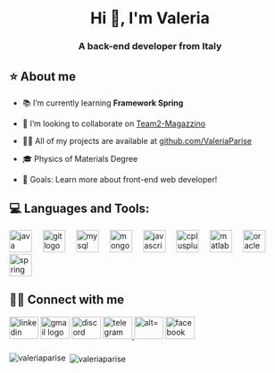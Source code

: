 <h1 align="center">Hi 👋, I'm Valeria</h1>
<h3 align="center">A back-end developer from Italy</h3>

<h2 align="left">⭐️ About me</h2>

- 📚 I’m currently learning **Framework Spring**

- 👯 I’m looking to collaborate on [Team2-Magazzino](https://github.com/Fabio-Frau/Team2-Magazzino)

- 👨‍💻 All of my projects are available at [github.com/ValeriaParise](github.com/ValeriaParise)
  
- 🎓 Physics of Materials Degree
  
- 🎯 Goals: Learn more about front-end web developer!

  
<h2 align="left"> 💻 Languages and Tools:</h2>
<div align="left">
  <img src="https://cdn.jsdelivr.net/gh/devicons/devicon/icons/java/java-original.svg" height="40" alt="java logo"  />
  <img width="12" />
  <img src="https://cdn.jsdelivr.net/gh/devicons/devicon/icons/git/git-original.svg" height="40" alt="git logo"  />
  <img width="12" />
  <img src="https://cdn.jsdelivr.net/gh/devicons/devicon/icons/mysql/mysql-original.svg" height="40" alt="mysql logo"  />
  <img width="12" />
  <img src="https://cdn.jsdelivr.net/gh/devicons/devicon/icons/mongodb/mongodb-original.svg" height="40" alt="mongodb logo"  />
  <img width="12" />
  <img src="https://cdn.jsdelivr.net/gh/devicons/devicon/icons/javascript/javascript-original.svg" height="40" alt="javascript logo"  />
  <img width="12" />
  <img src="https://cdn.jsdelivr.net/gh/devicons/devicon/icons/cplusplus/cplusplus-original.svg" height="40" alt="cplusplus logo"  />
  <img width="12" />
  <img src="https://cdn.jsdelivr.net/gh/devicons/devicon/icons/matlab/matlab-original.svg" height="40" alt="matlab logo"  />
  <img width="12" />
  <img src="https://cdn.jsdelivr.net/gh/devicons/devicon/icons/oracle/oracle-original.svg" height="40" alt="oracle logo"  />
  <img width="12" />
  <img src="https://cdn.jsdelivr.net/gh/devicons/devicon/icons/spring/spring-original.svg" height="40" alt="spring logo"  />
</div>


<h2 align="left">  🤝🏻 Connect with me</h2>
<div align="left">
<a href="https://www.linkedin.com/in/valeria-parise-7a90/" target="blank"><img src="https://raw.githubusercontent.com/maurodesouza/profile-readme-generator/master/src/assets/icons/social/linkedin/default.svg" width="52" height="40" alt="linkedin logo"/></a>
<a href="mailto:parisevaleria@gmail.com" target="blank"><img src="https://raw.githubusercontent.com/maurodesouza/profile-readme-generator/master/src/assets/icons/social/gmail/default.svg" width="52" height="40" alt="gmail logo"/></a>
<img src="https://raw.githubusercontent.com/maurodesouza/profile-readme-generator/master/src/assets/icons/social/discord/default.svg" width="52" height="40" alt="discord logo"/>
<a href=" https://t.me/valeriaparise" target="blank"><img src="https://raw.githubusercontent.com/maurodesouza/profile-readme-generator/master/src/assets/icons/social/telegram/default.svg" width="52" height="40" alt="telegram logo"/>
<a href="https://instagram.com/_.airela.v._" target="blank"><img src="https://raw.githubusercontent.com/maurodesouza/profile-readme-generator/master/src/assets/icons/social/instagram/default.svg" width="52" height="40" alt="alt="_.airela.v._""/></a>
<a href="https://fb.com/parisevaleria" target="blank"><img src="https://raw.githubusercontent.com/maurodesouza/profile-readme-generator/master/src/assets/icons/social/facebook/default.svg" width="52" height="40" alt="facebook logo"/></a>
</div>


###
<p><img align="left" src="https://github-readme-stats.vercel.app/api/top-langs?username=valeriaparise&show_icons=true&theme=radical&title_color=8E2DE2&text_color=fff&icon_color=8E2DE2"&locale=en&layout=compact" alt="valeriaparise" /></p>

<p>&nbsp;<img align="center" src="https://github-readme-stats.vercel.app/api?username=valeriaparise&show_icons=true&theme=radical&title_color=8E2DE2&text_color=fff&icon_color=8E2DE2"&locale=en&layout=compact& locale=en" alt="valeriaparise" /></p>
